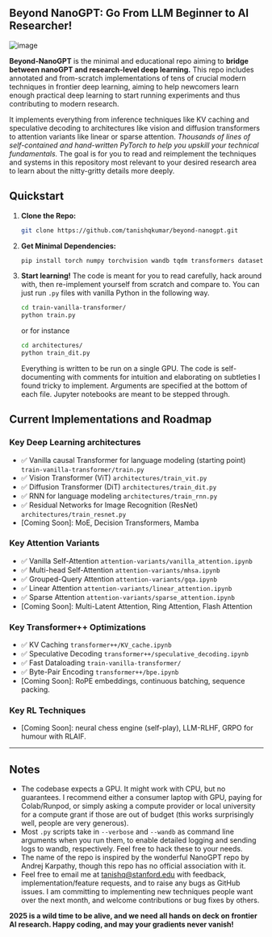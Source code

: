 ## Beyond NanoGPT: Go From LLM Beginner to AI Researcher!

![image](https://github.com/user-attachments/assets/b2943618-d5ed-468d-b792-d1cf4e0d6c6a)


**Beyond-NanoGPT** is the minimal and educational repo aiming to **bridge between nanoGPT and research-level deep learning.** 
This repo includes annotated and from-scratch implementations of tens of crucial modern techniques in frontier deep learning, aiming to help newcomers learn enough practical deep learning to start running experiments and thus contributing to modern research. 

It implements everything from inference techniques like KV caching and speculative decoding to 
architectures like vision and diffusion transformers to attention variants like linear or sparse attention. *Thousands of lines of 
self-contained and hand-written PyTorch to help you upskill your technical fundamentals.* The goal is for you to 
read and reimplement the techniques and systems in this repository most relevant to your desired research area to learn 
about the nitty-gritty details more deeply. 

## Quickstart
1. **Clone the Repo:**
   ```bash
   git clone https://github.com/tanishqkumar/beyond-nanogpt.git
   ```
2. **Get Minimal Dependencies:**

   ```bash
   pip install torch numpy torchvision wandb tqdm transformers datasets diffusers matplotlib pillow jupyter
   ```

3. **Start learning!**
   The code is meant for you to read carefully, hack around with, then re-implement yourself from scratch and compare to. 
   You can just run `.py` files with vanilla Python in the following way. 
   ```bash
   cd train-vanilla-transformer/
   python train.py
   ``` 
   or for instance 
   ```bash 
   cd architectures/
   python train_dit.py
   ```
   Everything is written to be run on a single GPU. The code is self-documenting with comments for intuition and elaborating 
   on subtleties I found tricky to implement. 
   Arguments are specified at the bottom of each file. 
   Jupyter notebooks are meant to be stepped through.
   

## Current Implementations and Roadmap
### Key Deep Learning architectures
- ✅ Vanilla causal Transformer for language modeling (starting point) `train-vanilla-transformer/train.py`
- ✅ Vision Transformer (ViT) `architectures/train_vit.py`
- ✅ Diffusion Transformer (DiT) `architectures/train_dit.py`
- ✅ RNN for language modeling `architectures/train_rnn.py`
- ✅ Residual Networks for Image Recognition (ResNet) `architectures/train_resnet.py`
- [Coming Soon]: MoE, Decision Transformers, Mamba

### Key Attention Variants
- ✅ Vanilla Self-Attention `attention-variants/vanilla_attention.ipynb`
- ✅ Multi-head Self-Attention `attention-variants/mhsa.ipynb`
- ✅ Grouped-Query Attention `attention-variants/gqa.ipynb`
- ✅ Linear Attention `attention-variants/linear_attention.ipynb`
- ✅ Sparse Attention `attention-variants/sparse_attention.ipynb`
- [Coming Soon]: Multi-Latent Attention, Ring Attention, Flash Attention

### Key Transformer++ Optimizations
- ✅ KV Caching `transformer++/KV_cache.ipynb`
- ✅ Speculative Decoding `transformer++/speculative_decoding.ipynb`
- ✅ Fast Dataloading `train-vanilla-transformer/`
- ✅ Byte-Pair Encoding `transformer++/bpe.ipynb`
- [Coming Soon]: RoPE embeddings, continuous batching, sequence packing.

### Key RL Techniques
- [Coming Soon]: neural chess engine (self-play), LLM-RLHF, GRPO for humour with RLAIF. 

---

## Notes

- The codebase expects a GPU. It might work with CPU, but no guarantees. 
I recommend either a consumer laptop with GPU, paying for Colab/Runpod, 
or simply asking a compute provider or local university for a compute grant if those are out of 
budget (this works surprisingly well, people are very generous). 
- Most `.py` scripts take in `--verbose` and `--wandb` as command line arguments when you run them, to enable detailed logging and sending logs to wandb, respectively. Feel free to hack these to your needs. 
- The name of the repo is inspired by the wonderful NanoGPT repo by Andrej Karpathy, 
though this repo has no official association with it.  
- Feel free to email me at [tanishq@stanford.edu](mailto:tanishq@stanford.edu) with feedback, implementation/feature requests, 
and to raise any bugs as GitHub issues. I am committing to implementing new techniques people want over the next month, and 
welcome contributions or bug fixes by others. 

**2025 is a wild time to be alive, and we need all hands on deck on frontier AI research. Happy coding, and may your gradients never vanish!**
